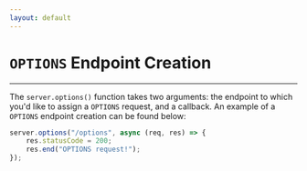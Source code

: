 ```yaml
---
layout: default
---
```

# `OPTIONS` Endpoint Creation

---
The `server.options()` function takes two arguments: the endpoint to which you'd like to assign a `OPTIONS` request, and a callback. An example of a `OPTIONS` endpoint creation can be found below:<br>
```js
server.options("/options", async (req, res) => {
    res.statusCode = 200;
    res.end("OPTIONS request!");
});
```